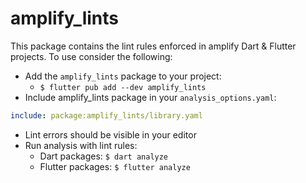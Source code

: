 # amplify_lints

This package contains the lint rules enforced in amplify Dart & Flutter projects. To use consider the following:

- Add the `amplify_lints` package to your project: 
   - `$ flutter pub add --dev amplify_lints`
- Include amplify_lints package in your `analysis_options.yaml`:
```yaml
include: package:amplify_lints/library.yaml
```

- Lint errors should be visible in your editor 
- Run analysis with lint rules:
    - Dart packages: `$ dart analyze`
    - Flutter packages: `$ flutter analyze`
